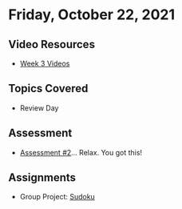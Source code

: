 # Friday, October 22, 2021

## Video Resources
- [Week 3 Videos](https://www.youtube.com/watch?v=sMKRM6f99Dk&list=PLu0CiQ7bzwEQFbl_8DTrMyfgD5OmMjVhM)

## Topics Covered
- Review Day

## Assessment
- [Assessment #2](https://github.com/papaplatoon/assessment-2)... Relax. You got this!

## Assignments
- Group Project: [Sudoku](https://github.com/papaplatoon/Sudoku)

